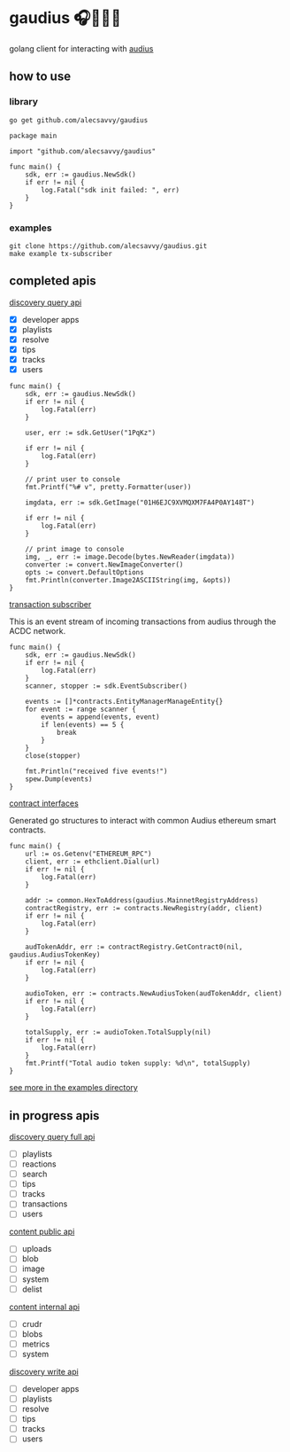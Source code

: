 # gaudius 🎧🎵🎸🎤

golang client for interacting with [audius](https://github.com/AudiusProject/audius-protocol)

## how to use

### library

```
go get github.com/alecsavvy/gaudius
```

```
package main

import "github.com/alecsavvy/gaudius"

func main() {
	sdk, err := gaudius.NewSdk()
	if err != nil {
		log.Fatal("sdk init failed: ", err)
	}
}
```

### examples

```
git clone https://github.com/alecsavvy/gaudius.git
make example tx-subscriber
```

## completed apis

[discovery query api](https://discoveryprovider3.audius.co/v1/swagger.json)

- [x] developer apps
- [x] playlists
- [x] resolve
- [x] tips
- [x] tracks
- [x] users

```
func main() {
	sdk, err := gaudius.NewSdk()
	if err != nil {
		log.Fatal(err)
	}

	user, err := sdk.GetUser("1PqKz")

	if err != nil {
		log.Fatal(err)
	}

	// print user to console
	fmt.Printf("%# v", pretty.Formatter(user))

	imgdata, err := sdk.GetImage("01H6EJC9XVMQXM7FA4P0AY148T")

	if err != nil {
		log.Fatal(err)
	}

	// print image to console
	img, _, err := image.Decode(bytes.NewReader(imgdata))
	converter := convert.NewImageConverter()
	opts := convert.DefaultOptions
	fmt.Println(converter.Image2ASCIIString(img, &opts))
}
```

[transaction subscriber](https://github.com/AudiusProject/audius-protocol/blob/main/packages/discovery-provider/src/tasks/index_nethermind.py)

This is an event stream of incoming transactions from audius through the ACDC network.

```
func main() {
	sdk, err := gaudius.NewSdk()
	if err != nil {
		log.Fatal(err)
	}
	scanner, stopper := sdk.EventSubscriber()

	events := []*contracts.EntityManagerManageEntity{}
	for event := range scanner {
		events = append(events, event)
		if len(events) == 5 {
			break
		}
	}
	close(stopper)

	fmt.Println("received five events!")
	spew.Dump(events)
}
```

[contract interfaces](https://github.com/AudiusProject/audius-protocol/tree/main/eth-contracts)

Generated go structures to interact with common Audius ethereum smart contracts.

```
func main() {
	url := os.Getenv("ETHEREUM_RPC")
	client, err := ethclient.Dial(url)
	if err != nil {
		log.Fatal(err)
	}

	addr := common.HexToAddress(gaudius.MainnetRegistryAddress)
	contractRegistry, err := contracts.NewRegistry(addr, client)
	if err != nil {
		log.Fatal(err)
	}

	audTokenAddr, err := contractRegistry.GetContract0(nil, gaudius.AudiusTokenKey)
	if err != nil {
		log.Fatal(err)
	}

	audioToken, err := contracts.NewAudiusToken(audTokenAddr, client)
	if err != nil {
		log.Fatal(err)
	}

	totalSupply, err := audioToken.TotalSupply(nil)
	if err != nil {
		log.Fatal(err)
	}
	fmt.Printf("Total audio token supply: %d\n", totalSupply)
}
```

[see more in the examples directory](./examples/)

## in progress apis

[discovery query full api](https://discoveryprovider3.audius.co/v1/full/swagger.json)

- [ ] playlists
- [ ] reactions
- [ ] search
- [ ] tips
- [ ] tracks
- [ ] transactions
- [ ] users

[content public api](https://github.com/AudiusProject/audius-protocol/blob/main/mediorum/server/server.go#L280-L315)

- [ ] uploads
- [ ] blob
- [ ] image
- [ ] system
- [ ] delist

[content internal api](https://github.com/AudiusProject/audius-protocol/blob/main/mediorum/server/server.go#L334-L356)

- [ ] crudr
- [ ] blobs
- [ ] metrics
- [ ] system

[discovery write api](https://docs.audius.org/developers/sdk/)

- [ ] developer apps
- [ ] playlists
- [ ] resolve
- [ ] tips
- [ ] tracks
- [ ] users
